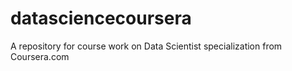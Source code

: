 # datasciencecoursera
A repository for course work on Data Scientist specialization from Coursera.com
